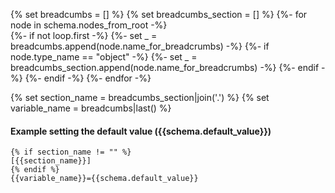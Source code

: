 {% set breadcumbs = [] %}
{% set breadcumbs_section = [] %}
{%- for node in schema.nodes_from_root -%}    
        {%- if not loop.first -%}
            {%- set _ = breadcumbs.append(node.name_for_breadcrumbs) -%}
            {%- if node.type_name == "object" -%}
                {%- set _ = breadcumbs_section.append(node.name_for_breadcrumbs) -%}
            {%- endif -%}
        {%- endif -%}
{%- endfor -%}

{% set section_name = breadcumbs_section|join('.')  %}
{% set variable_name = breadcumbs|last()  %}

#### Example setting the default value ({{schema.default_value}})
```
{% if section_name != "" %}
[{{section_name}}]
{% endif %}
{{variable_name}}={{schema.default_value}}
```

